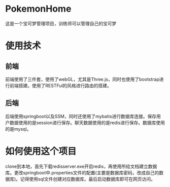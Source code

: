 # PokemonHome
这是一个宝可梦管理项目，训练师可以管理自己的宝可梦
# 使用技术
## 前端
前端使用了三件套，使用了webGL，尤其是Three.js，同时也使用了bootstrap进行前端搭建。使用了RESTFul的风格进行路由的搭建。
## 后端
后端使用springboot以及SSM，同时还使用了mybatis进行数据库连接。保存用户数据使用的是session进行保存。聊天数据使用的是redis进行保存。数据库使用的是mysql。
# 如何使用这个项目
clone到本地，首先下载redisserver.exe开启redis，再使用所给文档建立数据库。更改springboot中.properties文件的配置(主要是数据库密码，改成自己的数据库)。记得使用sql文件创建对应数据库。最后启动数据库即可在网页访问。
